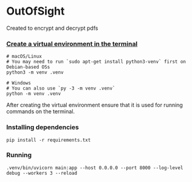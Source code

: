 # OutOfSight
Created to encrypt and decrypt pdfs

### [Create a virtual environment in the terminal](https://code.visualstudio.com/docs/python/environments#_create-a-virtual-environment-in-the-terminal)
```shell
# macOS/Linux
# You may need to run `sudo apt-get install python3-venv` first on Debian-based OSs
python3 -m venv .venv

# Windows
# You can also use `py -3 -m venv .venv`
python -m venv .venv
```
After creating the virtual environment ensure that it is used for running commands on the terminal.

### Installing dependencies
```shell
pip install -r requirements.txt
```

### Running
```shell
.venv/bin/uvicorn main:app --host 0.0.0.0 --port 8000 --log-level debug --workers 3 --reload
```